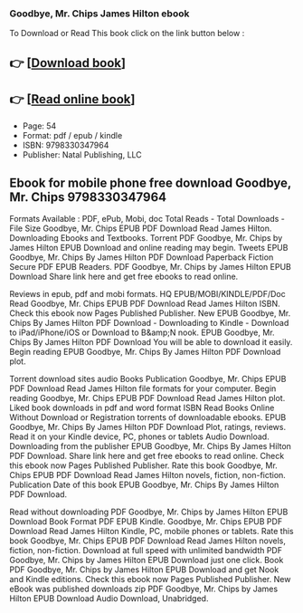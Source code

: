 ### Goodbye, Mr. Chips James Hilton ebook

To Download or Read This book click on the link button below :

## 👉  [**[Download book](http://get-pdfs.com/download.php?group=book&from=github.com&id=717702&lnk=1064 "Download book")**]

## 👉  [**[Read online book](http://get-pdfs.com/download.php?group=book&from=github.com&id=717702&lnk=1064 "Read online book")**]


* Page: 54
* Format: pdf / epub / kindle
* ISBN: 9798330347964
* Publisher: Natal Publishing, LLC



## Ebook for mobile phone free download Goodbye, Mr. Chips 9798330347964


Formats Available : PDF, ePub, Mobi, doc Total Reads - Total Downloads - File Size Goodbye, Mr. Chips EPUB PDF Download Read James Hilton. Downloading Ebooks and Textbooks. Torrent PDF Goodbye, Mr. Chips by James Hilton EPUB Download and online reading may begin. Tweets EPUB Goodbye, Mr. Chips By James Hilton PDF Download Paperback Fiction Secure PDF EPUB Readers. PDF Goodbye, Mr. Chips by James Hilton EPUB Download Share link here and get free ebooks to read online.

Reviews in epub, pdf and mobi formats. HQ EPUB/MOBI/KINDLE/PDF/Doc Read Goodbye, Mr. Chips EPUB PDF Download Read James Hilton ISBN. Check this ebook now Pages Published Publisher. New EPUB Goodbye, Mr. Chips By James Hilton PDF Download - Downloading to Kindle - Download to iPad/iPhone/iOS or Download to B&amp;amp;N nook. EPUB Goodbye, Mr. Chips By James Hilton PDF Download You will be able to download it easily. Begin reading EPUB Goodbye, Mr. Chips By James Hilton PDF Download plot.

Torrent download sites audio Books Publication Goodbye, Mr. Chips EPUB PDF Download Read James Hilton file formats for your computer. Begin reading Goodbye, Mr. Chips EPUB PDF Download Read James Hilton plot. Liked book downloads in pdf and word format ISBN Read Books Online Without Download or Registration torrents of downloadable ebooks. EPUB Goodbye, Mr. Chips By James Hilton PDF Download Plot, ratings, reviews. Read it on your Kindle device, PC, phones or tablets Audio Download. Downloading from the publisher EPUB Goodbye, Mr. Chips By James Hilton PDF Download. Share link here and get free ebooks to read online. Check this ebook now Pages Published Publisher. Rate this book Goodbye, Mr. Chips EPUB PDF Download Read James Hilton novels, fiction, non-fiction. Publication Date of this book EPUB Goodbye, Mr. Chips By James Hilton PDF Download.

Read without downloading PDF Goodbye, Mr. Chips by James Hilton EPUB Download Book Format PDF EPUB Kindle. Goodbye, Mr. Chips EPUB PDF Download Read James Hilton Kindle, PC, mobile phones or tablets. Rate this book Goodbye, Mr. Chips EPUB PDF Download Read James Hilton novels, fiction, non-fiction. Download at full speed with unlimited bandwidth PDF Goodbye, Mr. Chips by James Hilton EPUB Download just one click. Book PDF Goodbye, Mr. Chips by James Hilton EPUB Download and get Nook and Kindle editions. Check this ebook now Pages Published Publisher. New eBook was published downloads zip PDF Goodbye, Mr. Chips by James Hilton EPUB Download Audio Download, Unabridged.






